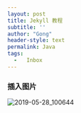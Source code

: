 ```yaml
---
layout: post
title: Jekyll 教程
subtitle: ''
author: "Gong"
header-style: text
permalink: Java
tags:
  -   Inbox
---
```


### 插入图片
![2019-05-28_100644](/blog/uploads\2019-05-28_100644.jpg)
